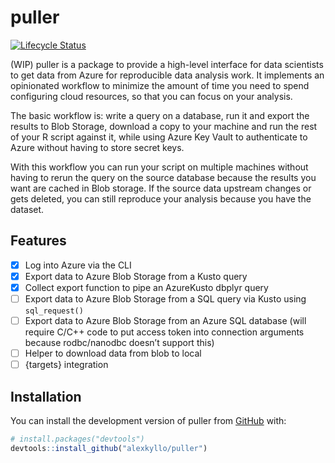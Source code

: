 
<!-- README.md is generated from README.Rmd. Please edit that file -->

# puller

<!-- badges: start -->

[![Lifecycle
Status](https://img.shields.io/badge/lifecycle-experimental-yellow.svg)](https://lifecycle.r-lib.org/articles/stages.html)
<!-- badges: end -->

(WIP) puller is a package to provide a high-level interface for data
scientists to get data from Azure for reproducible data analysis work.
It implements an opinionated workflow to minimize the amount of time you
need to spend configuring cloud resources, so that you can focus on your
analysis.

The basic workflow is: write a query on a database, run it and export
the results to Blob Storage, download a copy to your machine and run the
rest of your R script against it, while using Azure Key Vault to
authenticate to Azure without having to store secret keys.

With this workflow you can run your script on multiple machines without
having to rerun the query on the source database because the results you
want are cached in Blob storage. If the source data upstream changes or
gets deleted, you can still reproduce your analysis because you have the
dataset.

## Features

  - [x] Log into Azure via the CLI
  - [x] Export data to Azure Blob Storage from a Kusto query
  - [x] Collect export function to pipe an AzureKusto dbplyr query
  - [ ] Export data to Azure Blob Storage from a SQL query via Kusto
    using `sql_request()`
  - [ ] Export data to Azure Blob Storage from an Azure SQL database
    (will require C/C++ code to put access token into connection
    arguments because rodbc/nanodbc doesn’t support this)
  - [ ] Helper to download data from blob to local
  - [ ] {targets} integration

## Installation

You can install the development version of puller from
[GitHub](https://github.com/) with:

``` r
# install.packages("devtools")
devtools::install_github("alexkyllo/puller")
```
